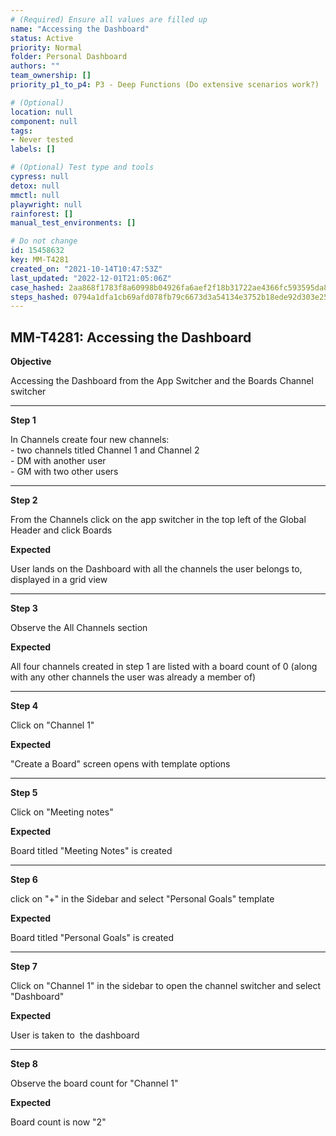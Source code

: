 ```yaml
---
# (Required) Ensure all values are filled up
name: "Accessing the Dashboard"
status: Active
priority: Normal
folder: Personal Dashboard
authors: ""
team_ownership: []
priority_p1_to_p4: P3 - Deep Functions (Do extensive scenarios work?)

# (Optional)
location: null
component: null
tags: 
- Never tested
labels: []

# (Optional) Test type and tools
cypress: null
detox: null
mmctl: null
playwright: null
rainforest: []
manual_test_environments: []

# Do not change
id: 15458632
key: MM-T4281
created_on: "2021-10-14T10:47:53Z"
last_updated: "2022-12-01T21:05:06Z"
case_hashed: 2aa868f1783f8a60998b04926fa6aef2f18b31722ae4366fc593595da892831d7087a659d4a62fd7e5ea0b29fb1b9173
steps_hashed: 0794a1dfa1cb69afd078fb79c6673d3a54134e3752b18ede92d303e25d308ed36124fe78939f5ba0f284d9e31c32f1e8
---
```


<!-- (Auto-generated) Based on frontmatter's "key" and "name" -->

## MM-T4281: Accessing the Dashboard

**Objective**

Accessing the Dashboard from the App Switcher and the Boards Channel switcher

---

**Step 1**

In Channels create four new channels:\
\- two channels titled Channel 1 and Channel 2\
\- DM with another user\
\- GM with two other users

---

**Step 2**

From the Channels click on the app switcher in the top left of the Global Header and click Boards

**Expected**

User lands on the Dashboard with all the channels the user belongs to, displayed in a grid view

---

**Step 3**

Observe the All Channels section

**Expected**

All four channels created in step 1 are listed with a board count of 0 (along with any other channels the user was already a member of)

---

**Step 4**

Click on "Channel 1"

**Expected**

"Create a Board" screen opens with template options

---

**Step 5**

Click on "Meeting notes"

**Expected**

Board titled "Meeting Notes" is created

---

**Step 6**

click on "+" in the Sidebar and select "Personal Goals" template

**Expected**

Board titled "Personal Goals" is created

---

**Step 7**

Click on "Channel 1" in the sidebar to open the channel switcher and select "Dashboard"

**Expected**

User is taken to  the dashboard

---

**Step 8**

Observe the board count for "Channel 1"

**Expected**

Board count is now "2"
